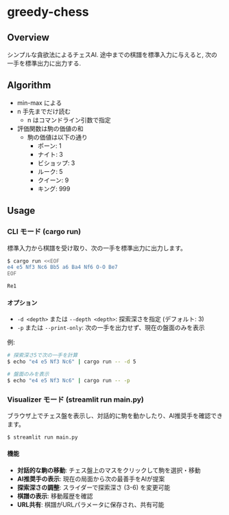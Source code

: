 # greedy-chess

## Overview

シンプルな貪欲法によるチェスAI.
途中までの棋譜を標準入力に与えると, 次の一手を標準出力に出力する.

## Algorithm

- min-max による
- n 手先までだけ読む
    - n はコマンドライン引数で指定
- 評価関数は駒の価値の和
    - 駒の価値は以下の通り
        - ポーン: 1
        - ナイト: 3
        - ビショップ: 3
        - ルーク: 5
        - クイーン: 9
        - キング: 999

## Usage

### CLI モード (cargo run)

標準入力から棋譜を受け取り、次の一手を標準出力に出力します。

```bash
$ cargo run <<EOF
e4 e5 Nf3 Nc6 Bb5 a6 Ba4 Nf6 O-O Be7
EOF

Re1
```

#### オプション

- `-d <depth>` または `--depth <depth>`: 探索深さを指定 (デフォルト: 3)
- `-p` または `--print-only`: 次の一手を出力せず、現在の盤面のみを表示

例:
```bash
# 探索深さ5で次の一手を計算
$ echo "e4 e5 Nf3 Nc6" | cargo run -- -d 5

# 盤面のみを表示
$ echo "e4 e5 Nf3 Nc6" | cargo run -- -p
```

### Visualizer モード (streamlit run main.py)

ブラウザ上でチェス盤を表示し、対話的に駒を動かしたり、AI推奨手を確認できます。

```bash
$ streamlit run main.py
```

#### 機能

- **対話的な駒の移動**: チェス盤上のマスをクリックして駒を選択・移動
- **AI推奨手の表示**: 現在の局面から次の最善手をAIが提案
- **探索深さの調整**: スライダーで探索深さ (3-6) を変更可能
- **棋譜の表示**: 移動履歴を確認
- **URL共有**: 棋譜がURLパラメータに保存され、共有可能
